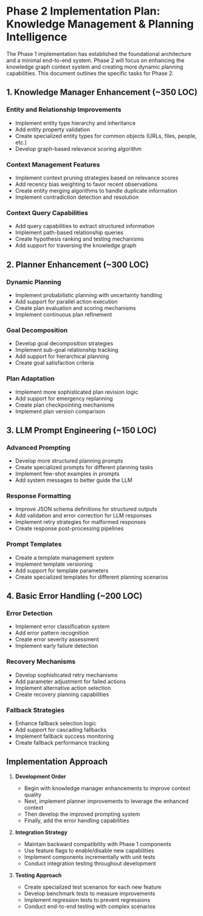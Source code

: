 # Phase 2 Implementation Plan: Knowledge Management & Planning Intelligence

The Phase 1 implementation has established the foundational architecture and a minimal end-to-end system. Phase 2 will focus on enhancing the knowledge graph context system and creating more dynamic planning capabilities. This document outlines the specific tasks for Phase 2.

## 1. Knowledge Manager Enhancement (~350 LOC)

### Entity and Relationship Improvements
- Implement entity type hierarchy and inheritance
- Add entity property validation
- Create specialized entity types for common objects (URLs, files, people, etc.)
- Develop graph-based relevance scoring algorithm

### Context Management Features
- Implement context pruning strategies based on relevance scores
- Add recency bias weighting to favor recent observations
- Create entity merging algorithms to handle duplicate information
- Implement contradiction detection and resolution

### Context Query Capabilities
- Add query capabilities to extract structured information
- Implement path-based relationship queries
- Create hypothesis ranking and testing mechanisms
- Add support for traversing the knowledge graph

## 2. Planner Enhancement (~300 LOC)

### Dynamic Planning
- Implement probabilistic planning with uncertainty handling
- Add support for parallel action execution
- Create plan evaluation and scoring mechanisms
- Implement continuous plan refinement

### Goal Decomposition
- Develop goal decomposition strategies
- Implement sub-goal relationship tracking
- Add support for hierarchical planning
- Create goal satisfaction criteria

### Plan Adaptation
- Implement more sophisticated plan revision logic
- Add support for emergency replanning
- Create plan checkpointing mechanisms
- Implement plan version comparison

## 3. LLM Prompt Engineering (~150 LOC)

### Advanced Prompting
- Develop more structured planning prompts
- Create specialized prompts for different planning tasks
- Implement few-shot examples in prompts
- Add system messages to better guide the LLM

### Response Formatting
- Improve JSON schema definitions for structured outputs
- Add validation and error correction for LLM responses
- Implement retry strategies for malformed responses
- Create response post-processing pipelines

### Prompt Templates
- Create a template management system
- Implement template versioning
- Add support for template parameters
- Create specialized templates for different planning scenarios

## 4. Basic Error Handling (~200 LOC)

### Error Detection
- Implement error classification system
- Add error pattern recognition
- Create error severity assessment
- Implement early failure detection

### Recovery Mechanisms
- Develop sophisticated retry mechanisms
- Add parameter adjustment for failed actions
- Implement alternative action selection
- Create recovery planning capabilities

### Fallback Strategies
- Enhance fallback selection logic
- Add support for cascading fallbacks
- Implement fallback success monitoring
- Create fallback performance tracking

## Implementation Approach

1. **Development Order**
   - Begin with knowledge manager enhancements to improve context quality
   - Next, implement planner improvements to leverage the enhanced context
   - Then develop the improved prompting system
   - Finally, add the error handling capabilities

2. **Integration Strategy**
   - Maintain backward compatibility with Phase 1 components
   - Use feature flags to enable/disable new capabilities
   - Implement components incrementally with unit tests
   - Conduct integration testing throughout development

3. **Testing Approach**
   - Create specialized test scenarios for each new feature
   - Develop benchmark tests to measure improvements
   - Implement regression tests to prevent regressions
   - Conduct end-to-end testing with complex scenarios 